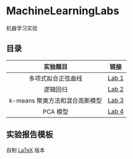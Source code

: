 # MachineLearningLabs

机器学习实验

## 目录

实验题目|链接
:-:|:-:
多项式拟合正弦曲线|[Lab 1](./lab1)
逻辑回归|[Lab 2](./lab2)
k-means 聚类方法和混合高斯模型|[Lab 3](./lab3)
PCA 模型|[Lab 4](./lab4)

## 实验报告模板

自制 [LaTeX](./report/template) 版本
